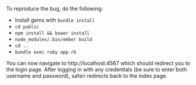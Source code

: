 To reproduce the bug, do the following:

* Install gems with `bundle install`
* `cd public`
* `npm install && bower install`
* `node_modules/.bin/ember build`
* `cd ..`
* `bundle exec ruby app.rb`

You can now navigate to http://localhost:4567 which should redirect you to the login page. After
logging in with any credentials (be sure to enter both username and password), safari redirects back
to the index page.
